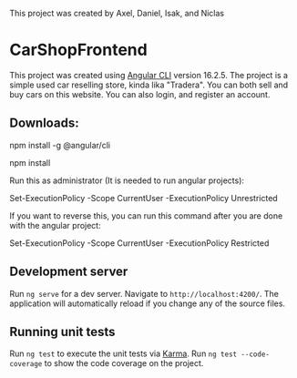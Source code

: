 This project was created by Axel, Daniel, Isak, and Niclas

# CarShopFrontend

This project was created using [Angular CLI](https://github.com/angular/angular-cli) version 16.2.5.
The project is a simple used car reselling store, kinda lika "Tradera". 
You can both sell and buy cars on this website. You can also login, and register an account.

## Downloads:

npm install -g @angular/cli

npm install

Run this as administrator (It is needed to run angular projects):

  Set-ExecutionPolicy -Scope CurrentUser -ExecutionPolicy Unrestricted
  
If you want to reverse this, you can run this command after you are done with the angular project:

  Set-ExecutionPolicy -Scope CurrentUser -ExecutionPolicy Restricted




## Development server

Run `ng serve` for a dev server. Navigate to `http://localhost:4200/`. The application will automatically reload if you change any of the source files.

## Running unit tests

Run `ng test` to execute the unit tests via [Karma](https://karma-runner.github.io).
Run `ng test --code-coverage` to show the code coverage on the project.
